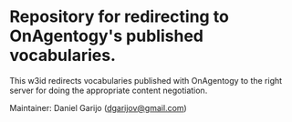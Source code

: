 Repository for redirecting to OnAgentogy's published vocabularies.
===================

This w3id redirects vocabularies published with OnAgentogy to the right server for doing the appropriate content negotiation.

Maintainer: Daniel Garijo (dgarijov@gmail.com)